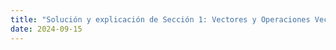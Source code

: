 ```yaml
---
title: "Solución y explicación de Sección 1: Vectores y Operaciones Vectoriales"
date: 2024-09-15
---
```

